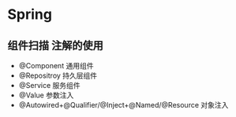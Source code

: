 # Spring
## 组件扫描 注解的使用
+ @Component 通用组件
+ @Repositroy 持久层组件
+ @Service 服务组件
+ @Value 参数注入
+ @Autowired+@Qualifier/@Inject+@Named/@Resource 对象注入
